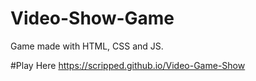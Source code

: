 # Video-Show-Game
Game made with HTML, CSS and JS.

#Play Here
https://scripped.github.io/Video-Game-Show
